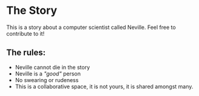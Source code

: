 # The Story
This is a story about a computer scientist called Neville. Feel free to contribute to it!

## The rules:
- Neville cannot die in the story
- Neville is a *"good"* person
- No swearing or rudeness
- This is a collaborative space, it is not yours, it is shared amongst many.
